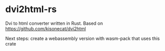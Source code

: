 # dvi2html-rs

Dvi to html converter written in Rust.
Based on https://github.com/kisonecat/dvi2html

Next steps: create a webassembly version with wasm-pack that uses this crate
